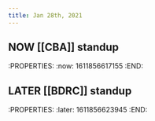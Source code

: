 ```yaml
---
title: Jan 28th, 2021
---
```


## NOW [[CBA]] standup
:PROPERTIES:
:now: 1611856617155
:END:
## LATER [[BDRC]] standup
:PROPERTIES:
:later: 1611856623945
:END:
##
